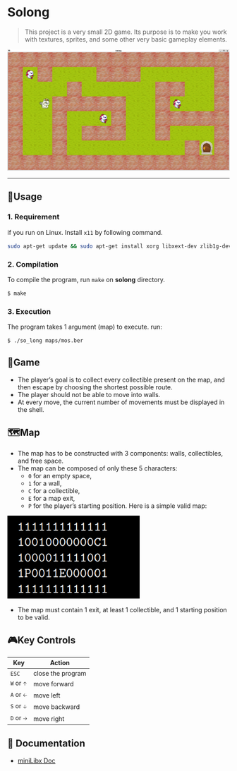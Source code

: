 # Solong
> This project is a very small 2D game. Its purpose is to make you work with textures, sprites, and some other very basic gameplay elements.
<p align="center">
	<img src="https://github.com/Tnantaki/So_long/blob/master/images/solong1_map.png" />
</p>

---
## 📝Usage
### 1. Requirement
if you run on Linux. Install `x11` by following command.
```bash
sudo apt-get update && sudo apt-get install xorg libxext-dev zlib1g-dev libbsd-dev
```
### 2. Compilation
To compile the program, run `make` on **solong** directory.
```bash
$ make
```
### 3. Execution
The program takes 1 argument (map) to execute. run:
```bash
$ ./so_long maps/mos.ber
```
## 🎯Game
- The player’s goal is to collect every collectible present on the map, and then escape by choosing the shortest possible route.
- The player should not be able to move into walls.
- At every move, the current number of movements must be displayed in the shell.
## 🗺️Map
- The map has to be constructed with 3 components: walls, collectibles, and free space. 
-  The map can be composed of only these 5 characters: 
	- `0` for an empty space,
	- `1` for a wall,
	- `C` for a collectible,
	- `E` for a map exit,
	- `P` for the player’s starting position.
Here is a simple valid map:
<img width="300"  src="https://github.com/Tnantaki/So_long/blob/master/images/simple_map.png" />

- The map must contain 1 exit, at least 1 collectible, and 1 starting position to be valid.
## 🎮Key Controls
|Key|Action|
|---|---|
|`ESC`|close the program|
|`W` or `🡡`|move forward|
|`A` or `🡠`|move left|
|`S` or `🡣`|move backward|
|`D` or `🡢`|move  right|

## 📑 Documentation 
* [miniLibx Doc](https://harm-smits.github.io/42docs/libs/minilibx)
